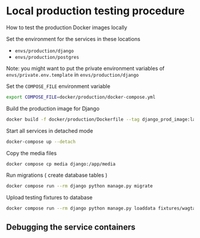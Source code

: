 # Local production testing procedure
How to test the production Docker images locally

Set the environment for the services in these locations

- `envs/production/django`
- `envs/production/postgres`

Note: you might want to put the private environment variables of `envs/private.env.template` in `envs/production/django`

Set the `COMPOSE_FILE` environment variable

```bash
export COMPOSE_FILE=docker/production/docker-compose.yml
```

Build the production image for Django

``` bash
docker build -f docker/production/Dockerfile --tag django_prod_image:latest .
```

Start all services in detached mode

```bash
docker-compose up --detach
```

Copy the media files

```bash
docker compose cp media django:/app/media
```

Run migrations ( create database tables )

```bash
docker compose run --rm django python manage.py migrate
```

Upload testing fixtures to database

```bash
docker compose run --rm django python manage.py loaddata fixtures/wagtail_pages.json
```

## Debugging the service containers

